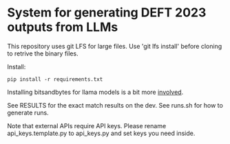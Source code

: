 System for generating DEFT 2023 outputs from LLMs
=================================================

This repository uses git LFS for large files.
Use 'git lfs install' before cloning to retrive the binary files.

Install:
```
pip install -r requirements.txt
```

Installing bitsandbytes for llama models is a bit more [involved](https://gitlab.lis-lab.fr/cluster/wiki/-/wikis/Compiling%20bitsandbytes%20for%20int8%20inference).

See RESULTS for the exact match results on the dev.
See runs.sh for how to generate runs.

Note that external APIs require API keys. Please rename api_keys.template.py to api_keys.py and set keys you need inside.


